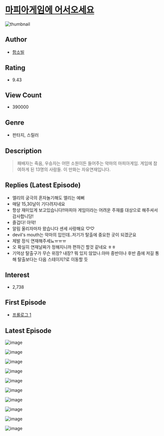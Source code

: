 # [마피아게임에 어서오세요](https://comic.naver.com/bestChallenge/list?titleId=770506)
![thumbnail](https://image-comic.pstatic.net/user_contents_data/challenge_comic/2022/01/11/249829/thumbnail_202x1649525e77d_4f0a_40a1_9ed5_aee37646a2ce_00001423.JPEG)

## Author
- [함소빌](https://comic.naver.com/artistTitle?id=249829)

## Rating
- 9.43

## View Count
- 390000

## Genre
- 판타지, 스릴러

## Description
> 패배자는 죽음, 우승자는 어떤 소원이든 들어주는 악마의 마피아게임. 게임에 참여하게 된 13명의 사람들. 이 만화는 자유연재입니다.

## Replies (Latest Episode)
- 엘리의 궁극의 혼자놀기해도 엘리는 예뻐
- 매달 15,30날이 기다려지네요
- 항상 재미있게 보고있습니다!!마피아 게임이라는 어려운 주재를 대상으로 해주셔서 감사합니당!
- 즐겁다! 아악!
- 알림 울리자마자 왔습니다 센세 사랑해요 ♡♡
- devil's mouth는 악마의 입인데..저기가 탈출에 중요한 곳이 되겠군요
- 제발 정식 연재해주세뇨ㅠㅠㅠ
- 오 확실히 연재날짜가 정해지니까 편하긴 할것 같네요 ㅎㅎ
- 기억상 탈출구가 무슨 위장? 내장? 뭐 있지 않았나.아마 중반이나 후반 즘에 저길 통해 탈출보다는 다음 스테이지?로 이동할 듯

## Interest
- 2,738

## First Episode
- [프롤로그 1](https://comic.naver.com/bestChallenge/detail?titleId=770506&no=12)

## Latest Episode
![image](https://image-comic.pstatic.net/user_contents_data/challenge_comic/2023/05/15/249829/upload_3688786083882021686.jpeg)

![image](https://image-comic.pstatic.net/user_contents_data/challenge_comic/2023/05/15/249829/upload_3775483654560900449.jpeg)

![image](https://image-comic.pstatic.net/user_contents_data/challenge_comic/2023/05/15/249829/upload_7378131358628274995.jpeg)

![image](https://image-comic.pstatic.net/user_contents_data/challenge_comic/2023/05/15/249829/upload_4062587030435344434.jpeg)

![image](https://image-comic.pstatic.net/user_contents_data/challenge_comic/2023/05/15/249829/upload_4135539420799512931.jpeg)

![image](https://image-comic.pstatic.net/user_contents_data/challenge_comic/2023/05/15/249829/upload_3689633589025596769.jpeg)

![image](https://image-comic.pstatic.net/user_contents_data/challenge_comic/2023/05/15/249829/upload_3546076054520619318.jpeg)

![image](https://image-comic.pstatic.net/user_contents_data/challenge_comic/2023/05/15/249829/upload_3762307106472486192.jpeg)

![image](https://image-comic.pstatic.net/user_contents_data/challenge_comic/2023/05/15/249829/upload_3906086947696042596.jpeg)

![image](https://image-comic.pstatic.net/user_contents_data/challenge_comic/2023/05/15/249829/upload_7306636728236912741.jpeg)
